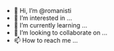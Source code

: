 - 👋 Hi, I’m @romanisti
- 👀 I’m interested in ...
- 🌱 I’m currently learning ...
- 💞️ I’m looking to collaborate on ...
- 📫 How to reach me ...

<!---
romanisti/romanisti is a ✨ special ✨ repository because its `README.md` (this file) appears on your GitHub profile.
You can click the Preview link to take a look at your changes.
--->
